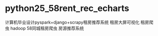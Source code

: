 # python25_58rent_rec_echarts
计算机毕业设计pyspark+django+scrapy租房推荐系统 租房大屏可视化 租房爬虫 hadoop 58同城租房爬虫 房源推荐系统
